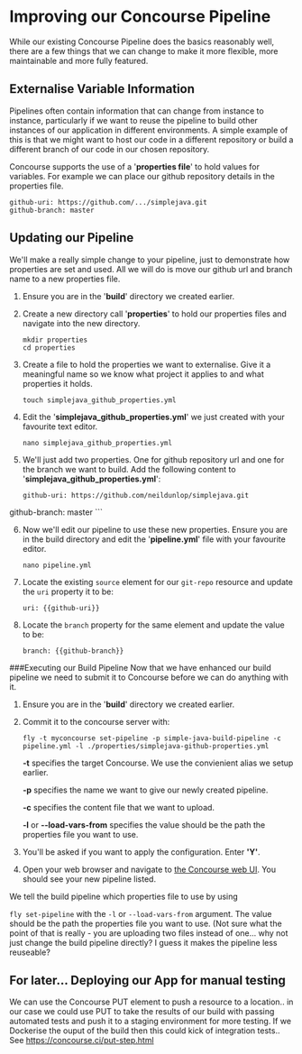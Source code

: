 Improving our Concourse Pipeline
================================

While our existing Concourse Pipeline does the basics reasonably well, there are a few things that we can change to make it more flexible, more maintainable and more fully featured.

Externalise Variable Information
--------------------------------

Pipelines often contain information that can change from instance to instance, particularly if we want to reuse the pipeline to build other instances of our application in different environments.
A simple example of this is that we might want to host our code in a different repository or build a different branch of our code in our chosen repository.

Concourse supports the use of a '**properties file**' to hold values for variables.  For example we can place our github repository details in the properties file.

   
    github-uri: https://github.com/.../simplejava.git
    github-branch: master
    

Updating our Pipeline
---------------------

We'll make a really simple change to your pipeline, just to demonstrate how properties are set and used.  All we will do is move our github url and branch name to a new properties file.

	
1.  Ensure you are in the '**build**' directory we created earlier.

2.  Create a new directory call '**properties**' to hold our properties files and navigate into the new directory.

    ```
    mkdir properties
    cd properties
    ```

3.  Create a file to hold the properties we want to externalise.  Give it a meaningful name so we know what project it applies to and what properties it holds.

	```
	touch simplejava_github_properties.yml
	```

4.  Edit the '**simplejava_github_properties.yml**' we just created with your favourite text editor.

	```
	nano simplejava_github_properties.yml
	```
	
5.  We'll just add two properties.  One for github repository url and one for the branch we want to build.  Add the following content to '**simplejava_github_properties.yml**':

	```
	github-uri: https://github.com/neildunlop/simplejava.git
   github-branch: master
	```

6.  Now we'll edit our pipeline to use these new properties.  Ensure you are in the build directory and edit the '**pipeline.yml**' file with your favourite editor.

    ```
    nano pipeline.yml
    ```

7.  Locate the existing `source` element for our `git-repo` resource and update the `uri` property it to be:

	```
	uri: {{github-uri}}
	```
	
8.  Locate the `branch` property for the same element and update the value to be:

	```
	branch: {{github-branch}}
	```

###Executing our Build Pipeline
Now that we have enhanced our build pipeline we need to submit it to Concourse before we can do anything with it.  

1.  Ensure you are in the '**build**' directory we created earlier.

2.  Commit it to the concourse server with:

	```
	fly -t myconcourse set-pipeline -p simple-java-build-pipeline -c pipeline.yml -l ./properties/simplejava-github-properties.yml
	```
	**-t** specifies the target Concourse.  We use the convienient alias we setup earlier.
	
	**-p** specifies the name we want to give our newly created pipeline.
	
	**-c** specifies the content file that we want to upload.
	
	**-l** or **--load-vars-from** specifies the value should be the path the properties file you want to use.

3.  You'll be asked if you want to apply the configuration.  Enter **'Y'**.

4.  Open your web browser and navigate to [the Concourse web UI](http://192.168.100.4:8080/).  You should see your new pipeline listed.



We tell the build pipeline which properties file to use by using

`fly set-pipeline` with the `-l` or `--load-vars-from` argument.  The value should be the path the properties file you want to use.
 (Not sure what the point of that is really - you are uploading two files instead of one... why not just change the build pipeline directly?  I guess it makes the pipeline less reuseable?



For later...
Deploying our App for manual testing
------------------------------------
We can use the Concourse PUT element to push a resource to a location.. in our case we could use PUT to take the results of our build with passing automated tests and push it to a staging environment for more testing.
If we Dockerise the ouput of the build then this could kick of integration tests..
See https://concourse.ci/put-step.html